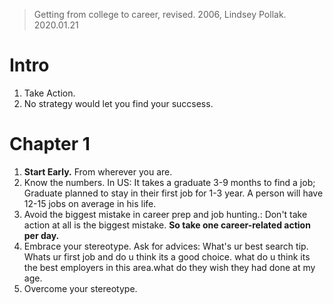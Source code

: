 > Getting from college to career, revised.  2006, Lindsey Pollak. 
> 2020.01.21

# Intro
1. Take Action.
2. No strategy would let you find your succsess.

# Chapter 1
1.  **Start Early.** From wherever you are. 
2. Know the numbers.  In US: It takes a graduate 3-9 months to find a job; Graduate planned to stay in their first job for 1-3 year. A person will have 12-15 jobs on average in his life.
3. Avoid the biggest mistake in career prep and job hunting.: Don't take action at all is the biggest mistake. **So take one career-related action per day.**
4. Embrace your stereotype. Ask for advices: What's ur best search tip. Whats ur first job and do u think its a good choice. what do u think its the best employers in this area.what do they wish they had done at my age.
5. Overcome your stereotype. 


<!--stackedit_data:
eyJoaXN0b3J5IjpbMTM4NDY5ODIyNSwxODQ4NjQ0MTI1LDc4Nj
U1MDU3Nl19
-->